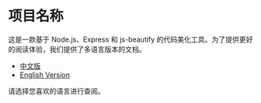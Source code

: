 # 项目名称

这是一款基于 Node.js、Express 和 js-beautify 的代码美化工具。为了提供更好的阅读体验，我们提供了多语言版本的文档。

- [中文版](./README_zh.md)
- [English Version](./README_en.md)

请选择您喜欢的语言进行查阅。
